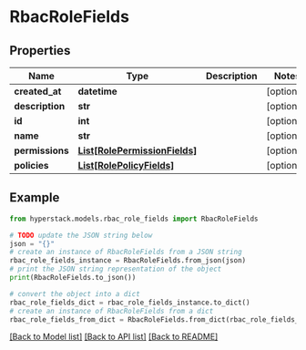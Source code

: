 # RbacRoleFields


## Properties

Name | Type | Description | Notes
------------ | ------------- | ------------- | -------------
**created_at** | **datetime** |  | [optional] 
**description** | **str** |  | [optional] 
**id** | **int** |  | [optional] 
**name** | **str** |  | [optional] 
**permissions** | [**List[RolePermissionFields]**](RolePermissionFields.md) |  | [optional] 
**policies** | [**List[RolePolicyFields]**](RolePolicyFields.md) |  | [optional] 

## Example

```python
from hyperstack.models.rbac_role_fields import RbacRoleFields

# TODO update the JSON string below
json = "{}"
# create an instance of RbacRoleFields from a JSON string
rbac_role_fields_instance = RbacRoleFields.from_json(json)
# print the JSON string representation of the object
print(RbacRoleFields.to_json())

# convert the object into a dict
rbac_role_fields_dict = rbac_role_fields_instance.to_dict()
# create an instance of RbacRoleFields from a dict
rbac_role_fields_from_dict = RbacRoleFields.from_dict(rbac_role_fields_dict)
```
[[Back to Model list]](../README.md#documentation-for-models) [[Back to API list]](../README.md#documentation-for-api-endpoints) [[Back to README]](../README.md)


